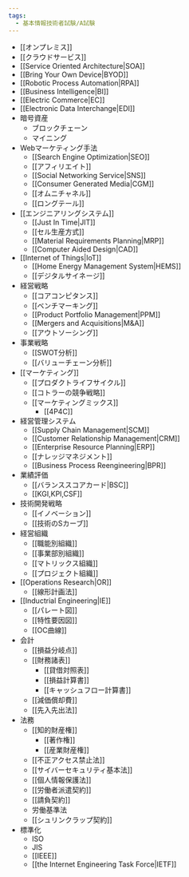```yaml
---
tags:
  - 基本情報技術者試験/A試験
---
```

- [[オンプレミス]]
- [[クラウドサービス]]
- [[Service Oriented Architecture|SOA]]
- [[Bring Your Own Device|BYOD]]
- [[Robotic Process Automation|RPA]]
- [[Business Intelligence|BI]]
- [[Electric Commerce|EC]]
- [[Electronic Data Interchange|EDI]]
- 暗号資産
	- ブロックチェーン
	- マイニング
- Webマーケティング手法
	- [[Search Engine Optimization|SEO]]
	- [[アフィリエイト]]
	- [[Social Networking Service|SNS]]
	- [[Consumer Generated Media|CGM]]
	- [[オムニチャネル]]
	- [[ロングテール]]
- [[エンジニアリングシステム]]
	- [[Just In Time|JIT]]
	- [[セル生産方式]]
	- [[Material Requirements Planning|MRP]]
	- [[Computer Aided Design|CAD]]
- [[Internet of Things|IoT]]
	- [[Home Energy Management System|HEMS]]
	- [[デジタルサイネージ]]
- 経営戦略
	- [[コアコンピタンス]]
	- [[ベンチマーキング]]
	- [[Product Portfolio Management|PPM]]
	- [[Mergers and Acquisitions|M&A]]
	- [[アウトソーシング]]
- 事業戦略
	- [[SWOT分析]]
	- [[バリューチェーン分析]]
- [[マーケティング]]
	- [[プロダクトライフサイクル]]
	- [[コトラーの競争戦略]]
	- [[マーケティングミックス]]
		- [[4P4C]]
- 経営管理システム
	- [[Supply Chain Management|SCM]]
	- [[Customer Relationship Management|CRM]]
	- [[Enterprise Resource Planning|ERP]]
	- [[ナレッジマネジメント]]
	- [[Business Process Reengineering|BPR]]
- 業績評価
	- [[バランススコアカード|BSC]]
	- [[KGI,KPI,CSF]]
- 技術開発戦略
	- [[イノベーション]]
	- [[技術のSカーブ]]
- 経営組織
	- [[職能別組織]]
	- [[事業部別組織]]
	- [[マトリックス組織]]
	- [[プロジェクト組織]]
- [[Operations Research|OR]]
	- [[線形計画法]]
- [[Inductrial Engineering|IE]]
	- [[パレート図]]
	- [[特性要因図]]
	- [[OC曲線]]
- 会計
	- [[損益分岐点]]
	- [[財務諸表]]
		- [[貸借対照表]]
		- [[損益計算書]]
		- [[キャッシュフロー計算書]]
	- [[減価償却費]]
	- [[先入先出法]]
- 法務
	- [[知的財産権]]
		- [[著作権]]
		- [[産業財産権]]
	- [[不正アクセス禁止法]]
	- [[サイバーセキュリティ基本法]]
	- [[個人情報保護法]]
	- [[労働者派遣契約]]
	- [[請負契約]]
	- 労働基準法
	- [[シュリンクラップ契約]]
- 標準化
	- ISO
	- JIS
	- [[IEEE]]
	- [[the Internet Engineering Task Force|IETF]]
